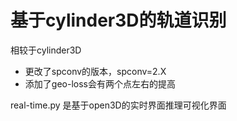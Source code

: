 
# 基于cylinder3D的轨道识别

相较于cylinder3D
- 更改了spconv的版本，spconv=2.X
- 添加了geo-loss会有两个点左右的提高

real-time.py 是基于open3D的实时界面推理可视化界面